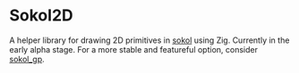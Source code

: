 # Sokol2D

A helper library for drawing 2D primitives in [sokol](https://github.com/floooh/sokol-zig) using Zig. Currently in the early alpha stage. For a more stable and featureful option, consider [sokol_gp](https://github.com/edubart/sokol_gp/).
